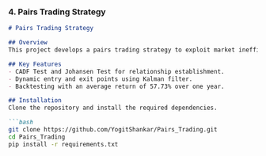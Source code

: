 
### 4. Pairs Trading Strategy
```markdown
# Pairs Trading Strategy

## Overview
This project develops a pairs trading strategy to exploit market inefficiencies between CNXAUTO and CNXREALTY Nifty indices, incorporating CADF Test, Johansen Test, and Kalman filter predictions.

## Key Features
- CADF Test and Johansen Test for relationship establishment.
- Dynamic entry and exit points using Kalman filter.
- Backtesting with an average return of 57.73% over one year.

## Installation
Clone the repository and install the required dependencies.

```bash
git clone https://github.com/YogitShankar/Pairs_Trading.git
cd Pairs_Trading
pip install -r requirements.txt
